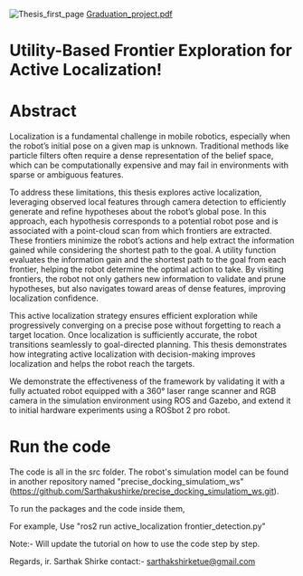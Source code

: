 ![Thesis_first_page](https://github.com/user-attachments/assets/009ccea8-f8d7-4498-9d50-706848a2cb83)
[Graduation_project.pdf](https://github.com/user-attachments/files/19734537/Graduation_project.pdf)
# Utility-Based Frontier Exploration for  Active Localization!

# Abstract
Localization is a fundamental challenge in mobile robotics, especially when the robot’s initial pose on a given map is unknown. Traditional methods like particle filters often require a dense representation of the belief space, which can be computationally expensive and may fail in environments with sparse or ambiguous features.

To address these limitations, this thesis explores active localization, leveraging observed local features through camera detection to efficiently generate and refine hypotheses about the robot’s global pose. In this approach, each hypothesis corresponds to a potential robot pose and is associated with a point-cloud scan from which frontiers are extracted. These frontiers minimize the robot’s actions and help extract the information gained while considering the shortest path to the goal. A utility function evaluates the information gain and the shortest path to the goal from each frontier, helping the robot determine the optimal action to take. By visiting frontiers, the robot not only gathers new information to validate and prune hypotheses, but also navigates toward areas of dense features, improving localization
confidence. 

This active localization strategy ensures efficient exploration while progressively converging on a precise pose without forgetting to reach a target location. Once localization is sufficiently accurate, the robot transitions seamlessly to goal-directed planning. This thesis demonstrates how integrating active localization with decision-making improves localization and helps the robot reach the targets.

We demonstrate the effectiveness of the framework by validating it with a fully actuated robot equipped with a 360° laser range scanner and RGB camera in the simulation environment using ROS and Gazebo, and extend it to initial hardware experiments using a ROSbot 2 pro robot.


# Run the code
The code is all in the src folder. The robot's simulation model can be found in another repository named "precise_docking_simulatiom_ws"(https://github.com/Sarthakushirke/precise_docking_simulatiom_ws.git).

To run the packages and the code inside them,

For example,
Use "ros2 run active_localization frontier_detection.py"


Note:- Will update the tutorial on how to use the code step by step.


Regards,
ir. Sarthak Shirke
contact:- sarthakshirketue@gmail.com
